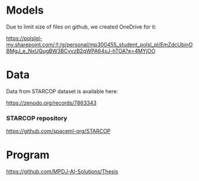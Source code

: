 # Models

Due to limit size of files on github, we created OneDrive for it: 

https://polslpl-my.sharepoint.com/:f:/g/personal/mp300455_student_polsl_pl/EmZdcUbinOBMgJ_e_NxUQugBW3BCyvzB2qWPA64xJ-hTOA?e=4MYjOO


# Data
Data from STARCOP dataset is available here:

https://zenodo.org/records/7863343

### STARCOP repository 

https://github.com/spaceml-org/STARCOP

# Program 

https://github.com/MPDJ-AI-Solutions/Thesis
